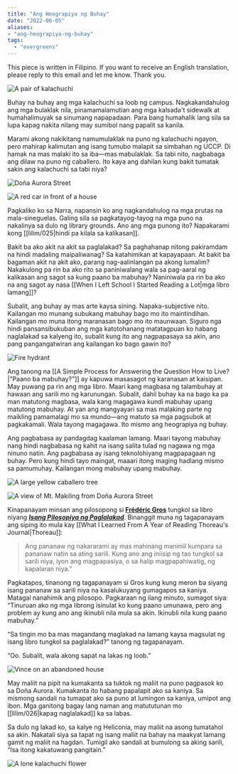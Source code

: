 ```yaml
---
title: "Ang Heograpiya ng Buhay"
date: "2022-06-05"
aliases:
- "ang-heograpiya-ng-buhay"
tags:
  - "evergreens"
---
```

This piece is written in Filipino. If you want to receive an English translation, please reply to this email and let me know. Thank you.

![A pair of kalachuchi](lilim/images/028/kalachuchi-2.jpeg)

Buhay na buhay ang mga kalachuchi sa loob ng campus. Nagkakandahulog ang mga bulaklak nila, pinamamalamutian ang mga kalsada't sidewalk at humahalimuyak sa sinumang napapadaan. Para bang humahalik lang sila sa lupa kapag nakita nilang may sumibol nang papalit sa kanila.

Marami akong nakikitang namumulaklak na puno ng kalachuchi ngayon, pero mahirap kalimutan ang isang tumubo malapit sa simbahan ng UCCP. Di hamak na mas malaki ito sa iba—mas mabulaklak. Sa tabi nito, nagbabaga ang dilaw na puno ng caballero. Ito kaya ang dahilan kung bakit tumatak sakin ang kalachuchi sa tabi niya?

![Doña Aurora Street](lilim/images/028/Dona-Aurora.jpeg) 

![A red car in front of a house](lilim/images/028/red-car-house.jpeg)

Pagkaliko ko sa Narra, napansin ko ang nagkandahulog na mga prutas na mala-sineguelas. Galing sila sa pagkatayog-tayog na mga puno na nakalinya sa dulo ng library grounds. Ano ang mga punong ito? Napakarami kong [[lilim/025|hindi pa kilala sa kalikasan]].

Bakit ba ako akit na akit sa paglalakad? Sa paghahanap nitong pakiramdam na hindi madaling maipaliwanag? Sa katahimikan at kapayapaan. At bakit ba bagaman akit na akit ako, parang nag-aalinlangan pa akong lumalim? Nakakulong pa rin ba ako rito sa paniniwalang wala sa pag-aaral ng kalikasan ang sagot sa kung paano ba mabuhay? Naniniwala pa rin ba ako na ang sagot ay nasa [[When I Left School I Started Reading a Lot|mga libro lamang]]?

Subalit, ang buhay ay mas arte kaysa sining. Napaka-subjective nito. Kailangan mo munang subukang mabuhay bago mo ito maintindihan. Kailangan mo muna itong maranasan bago mo ito maunwaan. Siguro nga hindi pansansibukuban ang mga katotohanang matatagpuan ko habang naglalakad sa kalyeng ito, subalit kung ito ang nagpapasaya sa akin, ano pang pangangatwiran ang kailangan ko bago gawin ito?

![Fire hydrant](lilim/images/028/fire-hydrant.jpeg)

Ang tanong na [[A Simple Process for Answering the Question How to Live?|"Paano ba mabuhay?"]] ay kapuwa masasagot ng karanasan at kaisipan. May puwang pa rin ang mga libro. Maari kang magbasa ng talambuhay at hawaan ang sarili mo ng karunungan. Subalit, dahil buhay ka na bago ka pa man matutong magbasa, wala kang magagawa kundi mabuhay upang matutong mabuhay. At yan ang mangyayari sa mas malaking parte ng maikling pamamalagi mo sa mundo—ang matuto sa mga pagsubok at pagkakamali. Wala tayong magagawa. Ito mismo ang heograpiya ng buhay.

Ang pagbabasa ay pandagdag kaalaman lamang. Maari tayong mabuhay nang hindi nagbabasa ng kahit na isang salita tulad ng nagawa ng mga ninuno natin. Ang pagbabasa ay isang teknolohiyang magpapagaan ng buhay. Pero kung hindi tayo maingat, maaari itong maging hadlang mismo sa pamumuhay. Kailangan mong mabuhay upang mabuhay.

![A large yellow caballero tree](lilim/images/028/yellow-caballero.jpeg)

![A view of Mt. Makiling from Doña Aurora Street](lilim/images/028/makiling-at-dona-aurora.jpeg)

Kinapanayam minsan ang pilosopong si [**Frédéric Gros**](https://www.theguardian.com/books/2014/apr/20/frederic-gros-walk-nietzsche-kant) tungkol sa libro niyang [**_Isang Pilosopiya ng Paglalakad_**](https://www.goodreads.com/book/show/18339944-a-philosophy-of-walking). Binanggit muna ng tagapanayam ang siping ito mula kay [[What I Learned From A Year of Reading Thoreau's Journal|Thoreau]]:

> Ang pananaw ng nakararami ay mas mahinang maniniil kumpara sa pananaw natin sa ating sarili. Kung ano ang iniisip ng tao tungkol sa sarili niya, iyon ang magpapasiya, o sa halip magpapahiwatig, ng kapalaran niya.”

Pagkatapos, tinanong ng tagapanayam si Gros kung kung meron ba siyang isang pananaw sa sarili niya na kasalukuyang gumagapos sa kaniya. Matagal nanahimik ang pilosopo. Pagkaraan ng ilang minuto, sumagot siya: “Tinuruan ako ng mga librong isinulat ko kung paano umunawa, pero ang problem ay kung ano ang ikinubli nila mula sa akin. Ikinubli nila kung paano mabuhay.”

“Sa tingin mo ba mas magandang maglakad na lamang kaysa magsulat ng isang libro tungkol sa paglalakad?” tanong ng tagapanayam.

“Oo. Subalit, wala akong sapat na lakas ng loob.”

![Vince on an abandoned house](lilim/images/028/vines-on-abandoned-house.jpeg)

May maliit na pipit na kumakanta sa tuktok ng maliit na puno pagpasok ko sa Doña Aurora. Kumakanta ito habang papalapit ako sa kaniya. Sa mismong sandali na tumapat ako sa puno at lumingon sa kaniya, umipot ang ibon. Mga ganitong bagay lang naman ang matututunan mo [[lilim/026|kapag naglalakad]] ka sa labas.

Sa dulo ng lakad ko, sa kalye ng Heliconia, may maliit na asong tumatahol sa akin. Nakatali siya sa tapat ng isang maliit na bahay na maakyat lamang gamit ng maliit na hagdan. Tumigil ako sandali at bumulong sa aking sarili, “Isa itong kakatuwang pangitain.”

![A lone kalachuchi flower](lilim/images/028/kalachuchi-1.jpeg)
